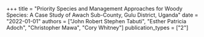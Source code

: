 +++
title = "Priority Species and Management Approaches for Woody Species: A Case Study of Awach Sub-County, Gulu District, Uganda"
date = "2022-01-01"
authors = ["John Robert Stephen Tabuti", "Esther Patricia Adoch", "Christopher Mawa", "Cory Whitney"]
publication_types = ["2"]
